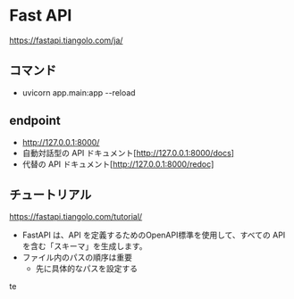 # Fast API
https://fastapi.tiangolo.com/ja/

## コマンド
- uvicorn app.main:app --reload

## endpoint
- http://127.0.0.1:8000/
- 自動対話型の API ドキュメント[http://127.0.0.1:8000/docs]
- 代替の API ドキュメント[http://127.0.0.1:8000/redoc]

## チュートリアル
https://fastapi.tiangolo.com/tutorial/
- FastAPI は、API を定義するためのOpenAPI標準を使用して、すべての API を含む「スキーマ」を生成します。
- ファイル内のパスの順序は重要
    - 先に具体的なパスを設定する

te
